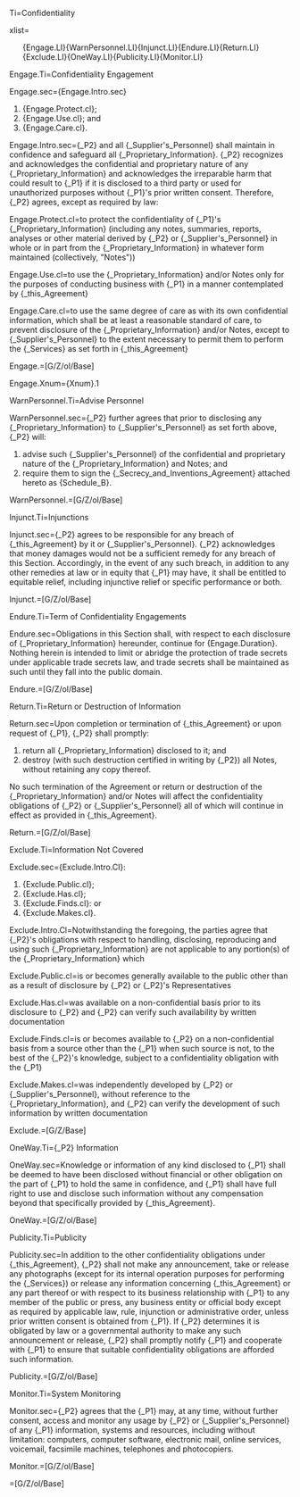 Ti=Confidentiality

xlist=<ol>{Engage.LI}{WarnPersonnel.LI}{Injunct.LI}{Endure.LI}{Return.LI}{Exclude.LI}{OneWay.LI}{Publicity.LI}{Monitor.LI}</ol>

Engage.Ti=Confidentiality Engagement

Engage.sec={Engage.Intro.sec}<ol><li>{Engage.Protect.cl};</li><li>{Engage.Use.cl}; and</li><li>{Engage.Care.cl}.</li></ol>

Engage.Intro.sec={_P2} and all {_Supplier's_Personnel} shall maintain in confidence and safeguard all {_Proprietary_Information}.  {_P2} recognizes and acknowledges the confidential and proprietary nature of any {_Proprietary_Information} and acknowledges the irreparable harm that could result to {_P1} if it is disclosed to a third party or used for unauthorized purposes without {_P1}'s prior written consent. Therefore, {_P2} agrees, except as required by law: 

Engage.Protect.cl=to protect the confidentiality of {_P1}'s {_Proprietary_Information} (including any notes, summaries, reports, analyses or other material derived by {_P2} or {_Supplier's_Personnel} in whole or in part from the {_Proprietary_Information} in whatever form maintained (collectively, "Notes"))

Engage.Use.cl=to use the {_Proprietary_Information} and/or Notes only for the purposes of conducting business with {_P1} in a manner contemplated by {_this_Agreement}

Engage.Care.cl=to use the same degree of care as with its own confidential information, which shall be at least a reasonable standard of care, to prevent disclosure of the {_Proprietary_Information} and/or Notes, except to {_Supplier's_Personnel} to the extent necessary to permit them to perform the {_Services} as set forth in {_this_Agreement}

Engage.=[G/Z/ol/Base]

Engage.Xnum={Xnum}.1

WarnPersonnel.Ti=Advise Personnel

WarnPersonnel.sec={_P2} further agrees that prior to disclosing any {_Proprietary_Information} to {_Supplier's_Personnel} as set forth above, {_P2} will: <ol><li>advise such {_Supplier's_Personnel} of the confidential and proprietary nature of the {_Proprietary_Information} and Notes; and</li><li>require them to sign the {_Secrecy_and_Inventions_Agreement} attached hereto as {Schedule_B}.</li></ol>

WarnPersonnel.=[G/Z/ol/Base]

Injunct.Ti=Injunctions

Injunct.sec={_P2} agrees to be responsible for any breach of {_this_Agreement} by it or {_Supplier's_Personnel}. {_P2} acknowledges that money damages would not be a sufficient remedy for any breach of this Section. Accordingly, in the event of any such breach, in addition to any other remedies at law or in equity that {_P1} may have, it shall be entitled to equitable relief, including injunctive relief or specific performance or both.

Injunct.=[G/Z/ol/Base]

Endure.Ti=Term of Confidentiality Engagements

Endure.sec=Obligations in this Section shall, with respect to each disclosure of {_Proprietary_Information} hereunder, continue for {Engage.Duration}. Nothing herein is intended to limit or abridge the protection of trade secrets under applicable trade secrets law, and trade secrets shall be maintained as such until they fall into the public domain.

Endure.=[G/Z/ol/Base]

Return.Ti=Return or Destruction of Information

Return.sec=Upon completion or termination of {_this_Agreement} or upon request of {_P1}, {_P2} shall promptly: <ol><li>return all {_Proprietary_Information} disclosed to it; and</li><li>destroy (with such destruction certified in writing by {_P2}) all Notes, without retaining any copy thereof.</li></ol> No such termination of the Agreement or return or destruction of the {_Proprietary_Information} and/or Notes will affect the confidentiality obligations of {_P2} or {_Supplier's_Personnel} all of which will continue in effect as provided in {_this_Agreement}.

Return.=[G/Z/ol/Base]

Exclude.Ti=Information Not Covered

Exclude.sec={Exclude.Intro.Cl}: <ol><li>{Exclude.Public.cl};</li><li>{Exclude.Has.cl};</li><li>{Exclude.Finds.cl}: or</li><li>{Exclude.Makes.cl}.</li></ol>

Exclude.Intro.Cl=Notwithstanding the foregoing, the parties agree that {_P2}'s obligations with respect to handling, disclosing, reproducing and using such {_Proprietary_Information} are not applicable to any portion(s) of the {_Proprietary_Information} which

Exclude.Public.cl=is or becomes generally available to the public other than as a result of disclosure by {_P2} or {_P2}'s Representatives

Exclude.Has.cl=was available on a non-confidential basis prior to its disclosure to {_P2} and {_P2} can verify such availability by written documentation

Exclude.Finds.cl=is or becomes available to {_P2} on a non-confidential basis from a source other than the {_P1} when such source is not, to the best of the {_P2}'s knowledge, subject to a confidentiality obligation with the {_P1}

Exclude.Makes.cl=was independently developed by {_P2} or {_Supplier's_Personnel}, without reference to the {_Proprietary_Information}, and {_P2} can verify the development of such information by written documentation

Exclude.=[G/Z/Base]

OneWay.Ti={_P2} Information

OneWay.sec=Knowledge or information of any kind disclosed to {_P1} shall be deemed to have been disclosed without financial or other obligation on the part of {_P1} to hold the same in confidence, and {_P1} shall have full right to use and disclose such information without any compensation beyond that specifically provided by {_this_Agreement}.

OneWay.=[G/Z/ol/Base]

Publicity.Ti=Publicity

Publicity.sec=In addition to the other confidentiality obligations under {_this_Agreement}, {_P2} shall not make any announcement, take or release any photographs (except for its internal operation purposes for performing the {_Services}) or release any information concerning {_this_Agreement} or any part thereof or with respect to its business relationship with {_P1} to any member of the public or press, any business entity or official body except as required by applicable law, rule, injunction or administrative order, unless prior written consent is obtained from {_P1}. If {_P2} determines it is obligated by law or a governmental authority to make any such announcement or release, {_P2} shall promptly notify {_P1} and cooperate with {_P1} to ensure that suitable confidentiality obligations are afforded such information.

Publicity.=[G/Z/ol/Base]

Monitor.Ti=System Monitoring

Monitor.sec={_P2} agrees that the {_P1} may, at any time, without further consent, access and monitor any usage by {_P2} or {_Supplier's_Personnel} of any {_P1} information, systems and resources, including without limitation: computers, computer software, electronic mail, online services, voicemail, facsimile machines, telephones and photocopiers.

Monitor.=[G/Z/ol/Base]
  
=[G/Z/ol/Base]
